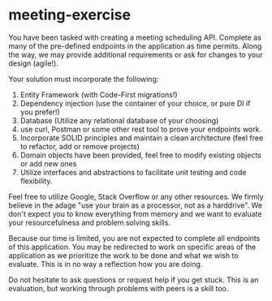 # meeting-exercise

You have been tasked with creating a meeting scheduling API. Complete as many of the pre-defined endpoints in the application as time permits.  Along the way, we may provide additional requirements or ask for changes to your design (agile!).

Your solution must incorporate the following:

1. Entity Framework (with Code-First migrations!)
1. Dependency injection (use the container of your choice, or pure DI if you prefer!)
1. Database (Utilize any relational database of your choosing)
1. use curl, Postman or some other rest tool to prove your endpoints work.
1. Incorporate SOLID principles and maintain a clean architecture (feel free to refactor, add or remove projects)
1. Domain objects have been provided, feel free to modify existing objects or add new ones
1. Utilize interfaces and abstractions to facilitate unit testing and code flexibility.


Feel free to utilize Google, Stack Overflow or any other resources. We firmly believe in the adage "use your brain as a processor, not as a harddrive". We don't expect you to know everything from memory and we want to evaluate your resourcefulness and problem solving skills.

Because our time is limited, you are not expected to complete all endpoints of this application. You may be redirected to work on specific areas of the application as we prioritize the work to be done and what we wish to evaluate. This is in no way a reflection how you are doing.

Do not hesitate to ask questions or request help if you get stuck. This is an evaluation, but working through problems with peers is a skill too.